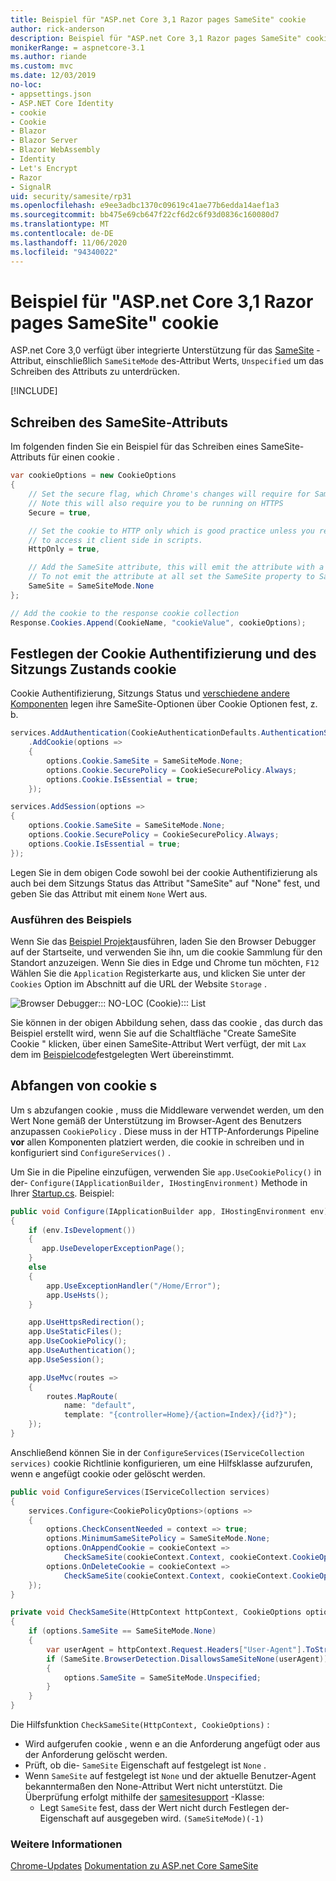 ```yaml
---
title: Beispiel für "ASP.net Core 3,1 Razor pages SameSite" cookie
author: rick-anderson
description: Beispiel für "ASP.net Core 3,1 Razor pages SameSite" cookie
monikerRange: = aspnetcore-3.1
ms.author: riande
ms.custom: mvc
ms.date: 12/03/2019
no-loc:
- appsettings.json
- ASP.NET Core Identity
- cookie
- Cookie
- Blazor
- Blazor Server
- Blazor WebAssembly
- Identity
- Let's Encrypt
- Razor
- SignalR
uid: security/samesite/rp31
ms.openlocfilehash: e9ee3adbc1370c09619c41ae77b6edda14aef1a3
ms.sourcegitcommit: bb475e69cb647f22cf6d2c6f93d0836c160080d7
ms.translationtype: MT
ms.contentlocale: de-DE
ms.lasthandoff: 11/06/2020
ms.locfileid: "94340022"
---
```

# <a name="aspnet-core-31-no-locrazor-pages-samesite-no-loccookie-sample"></a>Beispiel für "ASP.net Core 3,1 Razor pages SameSite" cookie

ASP.net Core 3,0 verfügt über integrierte Unterstützung für das [SameSite](https://www.owasp.org/index.php/SameSite) -Attribut, einschließlich `SameSiteMode` des-Attribut Werts, `Unspecified` um das Schreiben des Attributs zu unterdrücken.

[!INCLUDE[](~/includes/SameSiteIdentity.md)]

## <a name="writing-the-samesite-attribute"></a><a name="sampleCode"></a>Schreiben des SameSite-Attributs

Im folgenden finden Sie ein Beispiel für das Schreiben eines SameSite-Attributs für einen cookie .

```c#
var cookieOptions = new CookieOptions
{
    // Set the secure flag, which Chrome's changes will require for SameSite none.
    // Note this will also require you to be running on HTTPS
    Secure = true,

    // Set the cookie to HTTP only which is good practice unless you really do need
    // to access it client side in scripts.
    HttpOnly = true,

    // Add the SameSite attribute, this will emit the attribute with a value of none.
    // To not emit the attribute at all set the SameSite property to SameSiteMode.Unspecified.
    SameSite = SameSiteMode.None
};

// Add the cookie to the response cookie collection
Response.Cookies.Append(CookieName, "cookieValue", cookieOptions);
```

## <a name="setting-no-loccookie-authentication-and-session-state-no-loccookies"></a>Festlegen der Cookie Authentifizierung und des Sitzungs Zustands cookie

Cookie Authentifizierung, Sitzungs Status und [verschiedene andere Komponenten](../samesite.md?view=aspnetcore-3.0) legen ihre SameSite-Optionen über Cookie Optionen fest, z. b.

```c#
services.AddAuthentication(CookieAuthenticationDefaults.AuthenticationScheme)
    .AddCookie(options =>
    {
        options.Cookie.SameSite = SameSiteMode.None;
        options.Cookie.SecurePolicy = CookieSecurePolicy.Always;
        options.Cookie.IsEssential = true;
    });

services.AddSession(options =>
{
    options.Cookie.SameSite = SameSiteMode.None;
    options.Cookie.SecurePolicy = CookieSecurePolicy.Always;
    options.Cookie.IsEssential = true;
});
```

Legen Sie in dem obigen Code sowohl bei der cookie Authentifizierung als auch bei dem Sitzungs Status das Attribut "SameSite" auf "None" fest, und geben Sie das Attribut mit einem `None` Wert aus.

### <a name="run-the-sample"></a>Ausführen des Beispiels

Wenn Sie das [Beispiel Projekt](https://github.com/blowdart/AspNetSameSiteSamples/tree/master/AspNetCore31RazorPages)ausführen, laden Sie den Browser Debugger auf der Startseite, und verwenden Sie ihn, um die cookie Sammlung für den Standort anzuzeigen. Wenn Sie dies in Edge und Chrome tun möchten, `F12` Wählen Sie die `Application` Registerkarte aus, und klicken Sie unter der `Cookies` Option im Abschnitt auf die URL der Website `Storage` .

![Browser Debugger::: NO-LOC (Cookie)::: List](BrowserDebugger.png)

Sie können in der obigen Abbildung sehen, dass das cookie , das durch das Beispiel erstellt wird, wenn Sie auf die Schaltfläche "Create SameSite Cookie " klicken, über einen SameSite-Attribut Wert verfügt, der mit `Lax` dem im [Beispielcode](#sampleCode)festgelegten Wert übereinstimmt.

## <a name="intercepting-no-loccookies"></a><a name="interception"></a>Abfangen von cookie s

Um s abzufangen cookie , muss die Middleware verwendet werden, um den Wert None gemäß der Unterstützung im Browser-Agent des Benutzers anzupassen `CookiePolicy` . Diese muss in der HTTP-Anforderungs Pipeline **vor** allen Komponenten platziert werden, die cookie in schreiben und in konfiguriert sind `ConfigureServices()` .

Um Sie in die Pipeline einzufügen, verwenden Sie `app.UseCookiePolicy()` in der- `Configure(IApplicationBuilder, IHostingEnvironment)` Methode in Ihrer [Startup.cs](https://github.com/blowdart/AspNetSameSiteSamples/blob/master/AspNetCore21MVC/Startup.cs). Beispiel:

```c#
public void Configure(IApplicationBuilder app, IHostingEnvironment env)
{
    if (env.IsDevelopment())
    {
       app.UseDeveloperExceptionPage();
    }
    else
    {
        app.UseExceptionHandler("/Home/Error");
        app.UseHsts();
    }

    app.UseHttpsRedirection();
    app.UseStaticFiles();
    app.UseCookiePolicy();
    app.UseAuthentication();
    app.UseSession();

    app.UseMvc(routes =>
    {
        routes.MapRoute(
            name: "default",
            template: "{controller=Home}/{action=Index}/{id?}");
    });
}
```

Anschließend können Sie in der `ConfigureServices(IServiceCollection services)` cookie Richtlinie konfigurieren, um eine Hilfsklasse aufzurufen, wenn e angefügt cookie oder gelöscht werden.

```c#
public void ConfigureServices(IServiceCollection services)
{
    services.Configure<CookiePolicyOptions>(options =>
    {
        options.CheckConsentNeeded = context => true;
        options.MinimumSameSitePolicy = SameSiteMode.None;
        options.OnAppendCookie = cookieContext =>
            CheckSameSite(cookieContext.Context, cookieContext.CookieOptions);
        options.OnDeleteCookie = cookieContext =>
            CheckSameSite(cookieContext.Context, cookieContext.CookieOptions);
    });
}

private void CheckSameSite(HttpContext httpContext, CookieOptions options)
{
    if (options.SameSite == SameSiteMode.None)
    {
        var userAgent = httpContext.Request.Headers["User-Agent"].ToString();
        if (SameSite.BrowserDetection.DisallowsSameSiteNone(userAgent))
        {
            options.SameSite = SameSiteMode.Unspecified;
        }
    }
}
```

Die Hilfsfunktion `CheckSameSite(HttpContext, CookieOptions)` :

* Wird aufgerufen cookie , wenn e an die Anforderung angefügt oder aus der Anforderung gelöscht werden.
* Prüft, ob die- `SameSite` Eigenschaft auf festgelegt ist `None` .
* Wenn `SameSite` auf festgelegt ist `None` und der aktuelle Benutzer-Agent bekanntermaßen den None-Attribut Wert nicht unterstützt. Die Überprüfung erfolgt mithilfe der [samesitesupport](https://github.com/dotnet/AspNetCore.Docs/blob/master/aspnetcore/security/samesite/snippets/SameSiteSupport.cs) -Klasse:
  * Legt `SameSite` fest, dass der Wert nicht durch Festlegen der-Eigenschaft auf ausgegeben wird. `(SameSiteMode)(-1)`

### <a name="more-information"></a>Weitere Informationen
 
[Chrome-Updates](https://www.chromium.org/updates/same-site) 
 [Dokumentation zu ASP.net Core SameSite](xref:security/samesite)
